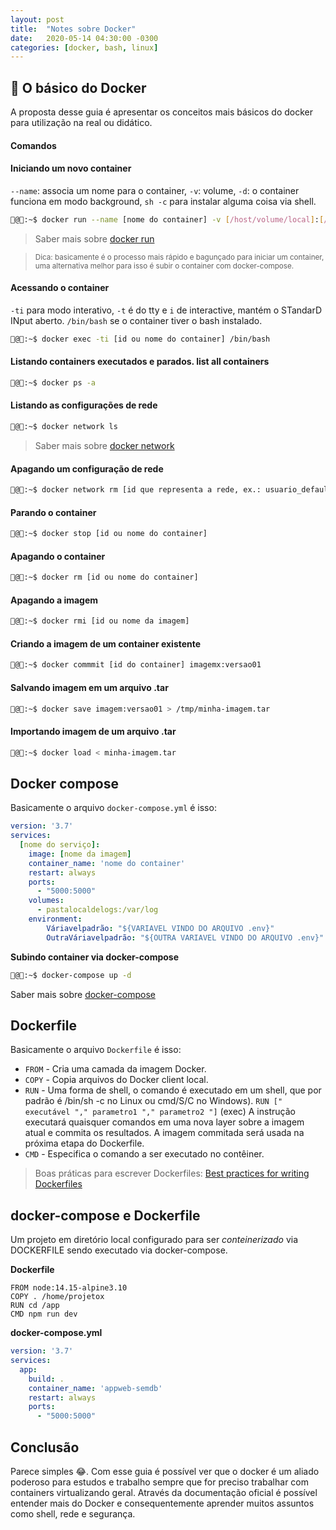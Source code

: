```yaml
---
layout: post
title:  "Notes sobre Docker"
date:   2020-05-14 04:30:00 -0300
categories: [docker, bash, linux]
---
```


## 🐋 O básico do Docker
A proposta desse guia é apresentar os conceitos mais básicos do docker para utilização na real ou didático.

#### **Comandos**
#### Iniciando um novo container
`--name`: associa um nome para o container, `-v`: volume, `-d`: o container funciona em modo background, `sh -c` para instalar alguma coisa via shell. 
```bash
🐋@🐧:~$ docker run --name [nome do container] -v [/host/volume/local]:[/container/armazenaraqui] --network [rede_exemplo] -p [host_ip]:[host_port]:[container_port] -d [nome da imagem, ex.: node:14.15-alpine3.10] sh -c "yarn install && yarn run dev"
```
> Saber mais sobre [docker run](https://docs.docker.com/engine/reference/commandline/run/)

> <sub>Dica: basicamente é o processo mais rápido e bagunçado para iniciar um container, uma alternativa melhor para isso é subir o container com docker-compose.</sub>

#### Acessando o container
`-ti` para modo interativo, `-t` é do tty e `i` de interactive, mantém o STandarD INput aberto. `/bin/bash` se o container tiver o bash instalado.
```bash
🐋@🐧:~$ docker exec -ti [id ou nome do container] /bin/bash
```

#### Listando containers executados e parados. list all containers
```bash
🐋@🐧:~$ docker ps -a
```

#### Listando as configurações de rede
```bash
🐋@🐧:~$ docker network ls
```
> Saber mais sobre [docker network](https://docs.docker.com/network/)

#### Apagando um configuração de rede
```bash
🐋@🐧:~$ docker network rm [id que representa a rede, ex.: usuario_default]
```

#### Parando o container
```bash
🐋@🐧:~$ docker stop [id ou nome do container]
```

#### Apagando o container
```bash
🐋@🐧:~$ docker rm [id ou nome do container]
```

#### Apagando a imagem
```bash
🐋@🐧:~$ docker rmi [id ou nome da imagem]
```

#### Criando a imagem de um container existente
```bash
🐋@🐧:~$ docker commmit [id do container] imagemx:versao01
```

#### Salvando imagem em um arquivo .tar
```bash
🐋@🐧:~$ docker save imagem:versao01 > /tmp/minha-imagem.tar
```

#### Importando imagem de um arquivo .tar
```bash
🐋@🐧:~$ docker load < minha-imagem.tar
```

## Docker compose
Basicamente o arquivo `docker-compose.yml` é isso:
```yml
version: '3.7'
services:
  [nome do serviço]:
    image: [nome da imagem]
    container_name: 'nome do container'
    restart: always
    ports:
      - "5000:5000"
    volumes:
      - pastalocaldelogs:/var/log
    environment:
        Váriavelpadrão: "${VARIAVEL VINDO DO ARQUIVO .env}"
        OutraVáriavelpadrão: "${OUTRA VARIAVEL VINDO DO ARQUIVO .env}"
```

**Subindo container via docker-compose**
```bash
🐋@🐧:~$ docker-compose up -d
```
Saber mais sobre [docker-compose](https://docs.docker.com/get-started/08_using_compose/)

## Dockerfile
Basicamente o arquivo `Dockerfile` é isso:

- ```FROM``` - Cria uma camada da imagem Docker.
- ```COPY``` - Copia arquivos do Docker client local.
- ```RUN``` - Uma forma de shell, o comando é executado em um shell, que por padrão é /bin/sh -c no Linux ou cmd/S/C no Windows). ```RUN [" executável "," parametro1 "," parametro2 "]``` (exec) A instrução executará quaisquer comandos em uma nova layer sobre a imagem atual e commita os resultados. A imagem commitada será usada na próxima etapa do Dockerfile.
- ```CMD``` - Especifica o comando a ser executado no contêiner.

> Boas práticas para escrever Dockerfiles: [Best practices for writing Dockerfiles](https://docs.docker.com/develop/develop-images/dockerfile_best-practices/)

## docker-compose e Dockerfile
Um projeto em diretório local configurado para ser *conteinerizado* via DOCKERFILE sendo executado via docker-compose.

**Dockerfile**
```
FROM node:14.15-alpine3.10
COPY . /home/projetox
RUN cd /app
CMD npm run dev
```

**docker-compose.yml**
```yml
version: '3.7'
services:
  app:
    build: .
    container_name: 'appweb-semdb'
    restart: always
    ports:
      - "5000:5000"
```

## Conclusão
Parece simples 😂. Com esse guia é possível ver que o docker é um aliado poderoso para estudos e trabalho sempre que for preciso trabalhar com containers virtualizando geral.
Através da documentação oficial é possível entender mais do Docker e consequentemente aprender muitos assuntos como shell, rede e segurança.

